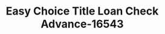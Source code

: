 ---
f_zip-code: 99403
f_state-code: WA
title: Easy Choice Title Loan Check Advance-16543
f_phone: 509-751-9191
f_city-only: Clarkston
f_address: Clarkston Clarkston
f_location-unique-id: '16543'
slug: easy-choice-title-loan-check-advance-16543
updated-on: '2024-05-30T13:46:58.046Z'
created-on: '2024-05-30T13:36:59.803Z'
published-on: '2024-05-30T13:54:32.469Z'
f_city-state: cms/city/clarkston-wa.md
f_company: cms/company/easy-choice-title-loan-check-advance.md
f_state: cms/state/washington.md
layout: '[payday-loan].html'
tags: payday-loan
---